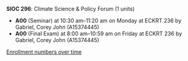 **SIOC 296**: Climate Science & Policy Forum (1 units)

- **A00** (Seminar) at 10:30 am–11:20 am on Monday at ECKRT 236 by Gabriel, Corey John (A15374445)
- **A00** (Final Exam) at 8:00 am–10:59 am on Friday at ECKRT 236 by Gabriel, Corey John (A15374445)

[Enrollment numbers over time](./SIOC296.tsv)
